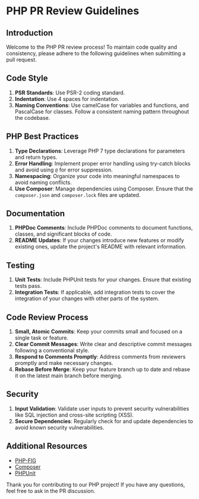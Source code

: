 # PHP PR Review Guidelines

## Introduction
Welcome to the PHP PR review process! To maintain code quality and consistency, please adhere to the following guidelines when submitting a pull request.

## Code Style
1. **PSR Standards**: Use PSR-2 coding standard.
2. **Indentation**: Use 4 spaces for indentation.
3. **Naming Conventions**: Use camelCase for variables and functions, and PascalCase for classes. Follow a consistent naming pattern throughout the codebase.

## PHP Best Practices
1. **Type Declarations**: Leverage PHP 7 type declarations for parameters and return types.
2. **Error Handling**: Implement proper error handling using try-catch blocks and avoid using `@` for error suppression.
3. **Namespacing**: Organize your code into meaningful namespaces to avoid naming conflicts.
4. **Use Composer**: Manage dependencies using Composer. Ensure that the `composer.json` and `composer.lock` files are updated.

## Documentation
1. **PHPDoc Comments**: Include PHPDoc comments to document functions, classes, and significant blocks of code.
2. **README Updates**: If your changes introduce new features or modify existing ones, update the project's README with relevant information.

## Testing
1. **Unit Tests**: Include PHPUnit tests for your changes. Ensure that existing tests pass.
2. **Integration Tests**: If applicable, add integration tests to cover the integration of your changes with other parts of the system.

## Code Review Process
1. **Small, Atomic Commits**: Keep your commits small and focused on a single task or feature.
2. **Clear Commit Messages**: Write clear and descriptive commit messages following a conventional style.
3. **Respond to Comments Promptly**: Address comments from reviewers promptly and make necessary changes.
4. **Rebase Before Merge**: Keep your feature branch up to date and rebase it on the latest main branch before merging.

## Security
1. **Input Validation**: Validate user inputs to prevent security vulnerabilities like SQL injection and cross-site scripting (XSS).
2. **Secure Dependencies**: Regularly check for and update dependencies to avoid known security vulnerabilities.

## Additional Resources
- [PHP-FIG](https://www.php-fig.org/)
- [Composer](https://getcomposer.org/)
- [PHPUnit](https://phpunit.de/)

Thank you for contributing to our PHP project! If you have any questions, feel free to ask in the PR discussion.
